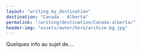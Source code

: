 ```yaml
---
layout: "writing_by_destination"
destination: "Canada - Alberta"
permalink: "/writing/destination/Canada-alberta/"
header-img: "assets/owner/hero/archive-bg.jpg"
---
```


Quelques info au sujet de....